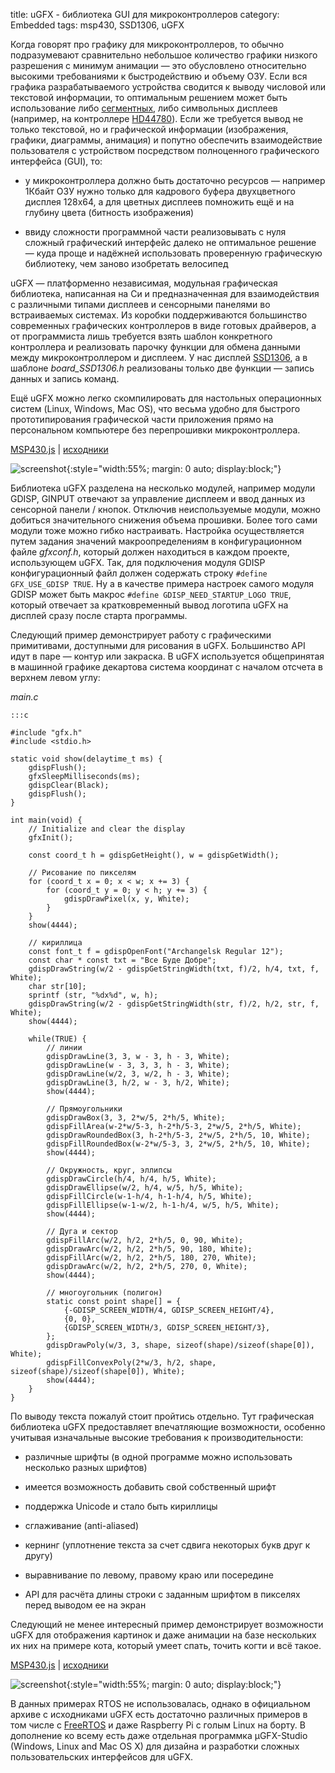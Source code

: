 title: uGFX - библиотека GUI для микроконтроллеров
category: Embedded 
tags: msp430, SSD1306, uGFX

Когда говорят про графику для микроконтроллеров, то обычно подразумевают сравнительно небольшое количество графики низкого разрешения с минимум анимации — это обусловлено относительно высокими требованиями к быстродействию и объему ОЗУ. Если вся графика разрабатываемого устройства сводится к выводу числовой или текстовой информации, то оптимальным решением может быть использование либо [сегментных]({filename}../picsim/2017-01-16-seven-segment-interrupts/2017-01-16-seven-segment-interrupts.md), либо символьных дисплеев (например, на контроллере [HD44780]({filename}../picsim/2017-01-27-hd44780/2017-01-27-hd44780.md)). Если же требуется вывод не только текстовой, но и графической информации (изображения, графики, диаграммы, анимация) и попутно обеспечить взаимодействие пользователя с устройством посредством полноценного графического интерфейса (GUI), то:

 - у микроконтроллера должно быть достаточно ресурсов — например 1Кбайт ОЗУ нужно только для кадрового буфера двухцветного дисплея 128x64, а для цветных дисплеев помножить ещё и на глубину цвета (битность изображения)

 - ввиду сложности программной части реализовывать с нуля сложный графический интерфейс далеко не оптимальное решение — куда проще и надёжней использовать проверенную графическую библиотеку, чем заново изобретать велосипед

uGFX — платформенно независимая, модульная графическая библиотека, написанная на Си и предназначенная для взаимодействия с различными типами дисплеев и сенсорными панелями во встраиваемых системах. Из коробки поддерживаются большинство современных графических контроллеров в виде готовых драйверов, а от программиста лишь требуется взять шаблон конкретного контроллера и реализовать парочку функции для обмена данными между микроконтроллером и дисплеем. У нас дисплей [SSD1306]({filename}../2017-04-25-msp430-SSD1306/2017-04-25-msp430-SSD1306.md), а в шаблоне *board_SSD1306.h* реализованы только две функции — запись данных и запись команд.

Ещё uGFX можно легко скомпилировать для настольных операционных систем (Linux, Windows, Mac OS), что весьма удобно для быстрого прототипирования графической части приложения прямо на персональном компьютере без перепрошивки микроконтроллера.

[MSP430.js](http://mazko.github.io/MSP430.js/a3b85b45081d40a4fdbf2a95af723b1c) | [исходники]({attach}ugfx.draw.msp430.js.zip)

[comment]: <> (byzanz-record --x=313 --y=131 -w 803 --delay 3 -d 55 ui.flv)
[comment]: <> (rm -rf frames/* && ffmpeg -i ui.flv -pix_fmt rgb24 -r 10 "frames/frame-%05d.png")
[comment]: <> (convert -monitor -limit memory 1024MiB -limit map 2048MiB -layers Optimize -layers removeDups -delay 10 -loop 0 "frames/*.png" ui.gif)

![screenshot]({attach}ui.gif){:style="width:55%; margin: 0 auto; display:block;"}

Библиотека uGFX разделена на несколько модулей, например модули GDISP, GINPUT отвечают за управление дисплеем и ввод данных из сенсорной панели / кнопок. Отключив неиспользуемые модули, можно добиться значительного снижения объема прошивки. Более того сами модули тоже можно гибко настраивать. Настройка осуществляется путем задания значений макроопределениям в конфигурационном файле *gfxconf.h*, который должен находиться в каждом проекте, использующем uGFX. Так, для подключения модуля GDISP конфигурационный файл должен содержать строку `#define GFX_USE_GDISP TRUE`. Ну а в качестве примера настроек самого модуля GDISP может быть макрос `#define GDISP_NEED_STARTUP_LOGO TRUE`, который отвечает за кратковременный вывод логотипа uGFX на дисплей сразу после старта программы.

Следующий пример демонстрирует работу с графическими примитивами, доступными для рисования в uGFX. Большинство API идут в паре — контур или закраска. В uGFX используется общепринятая в машинной графике декартова система координат с началом отсчета в верхнем левом углу:

*main.c*

    :::c

    #include "gfx.h"
    #include <stdio.h>

    static void show(delaytime_t ms) {
        gdispFlush();
        gfxSleepMilliseconds(ms);
        gdispClear(Black);
        gdispFlush();
    }

    int main(void) {
        // Initialize and clear the display
        gfxInit();

        const coord_t h = gdispGetHeight(), w = gdispGetWidth();

        // Рисование по пикселям
        for (coord_t x = 0; x < w; x += 3) {
            for (coord_t y = 0; y < h; y += 3) {
                gdispDrawPixel(x, y, White);
            }
        }
        show(4444);

        // кириллица
        const font_t f = gdispOpenFont("Archangelsk Regular 12");
        const char * const txt = "Все Буде Добре";
        gdispDrawString(w/2 - gdispGetStringWidth(txt, f)/2, h/4, txt, f, White);
        char str[10];
        sprintf (str, "%dx%d", w, h);
        gdispDrawString(w/2 - gdispGetStringWidth(str, f)/2, h/2, str, f, White);
        show(4444);

        while(TRUE) {
            // линии
            gdispDrawLine(3, 3, w - 3, h - 3, White);
            gdispDrawLine(w - 3, 3, 3, h - 3, White);
            gdispDrawLine(w/2, 3, w/2, h - 3, White);
            gdispDrawLine(3, h/2, w - 3, h/2, White);
            show(4444);

            // Прямоугольники
            gdispDrawBox(3, 3, 2*w/5, 2*h/5, White);
            gdispFillArea(w-2*w/5-3, h-2*h/5-3, 2*w/5, 2*h/5, White);
            gdispDrawRoundedBox(3, h-2*h/5-3, 2*w/5, 2*h/5, 10, White);
            gdispFillRoundedBox(w-2*w/5-3, 3, 2*w/5, 2*h/5, 10, White);
            show(4444);

            // Окружность, круг, эллипсы
            gdispDrawCircle(h/4, h/4, h/5, White);
            gdispDrawEllipse(w/2, h/4, w/5, h/5, White);
            gdispFillCircle(w-1-h/4, h-1-h/4, h/5, White);
            gdispFillEllipse(w-1-w/2, h-1-h/4, w/5, h/5, White);
            show(4444);

            // Дуга и сектор
            gdispFillArc(w/2, h/2, 2*h/5, 0, 90, White);
            gdispDrawArc(w/2, h/2, 2*h/5, 90, 180, White);
            gdispFillArc(w/2, h/2, 2*h/5, 180, 270, White);
            gdispDrawArc(w/2, h/2, 2*h/5, 270, 0, White);
            show(4444);

            // многоугольник (полигон)
            static const point shape[] = {
                {-GDISP_SCREEN_WIDTH/4, GDISP_SCREEN_HEIGHT/4},
                {0, 0},
                {GDISP_SCREEN_WIDTH/3, GDISP_SCREEN_HEIGHT/3},
            };
            gdispDrawPoly(w/3, 3, shape, sizeof(shape)/sizeof(shape[0]), White);
            gdispFillConvexPoly(2*w/3, h/2, shape, sizeof(shape)/sizeof(shape[0]), White);
            show(4444);
        }   
    }

По выводу текста пожалуй стоит пройтись отдельно. Тут графическая библиотека uGFX предоставляет впечатляющие возможности, особенно учитывая изначальные высокие требования к производительности:

 - различные шрифты (в одной программе можно использовать несколько разных шрифтов)

 - имеется возможность добавить свой собственный шрифт

 - поддержка Unicode и стало быть кириллицы

 - сглаживание (anti-aliased)

 - кернинг (уплотнение текста за счет сдвига некоторых букв друг к другу)

 - выравнивание по левому, правому краю или посередине

 - API для расчёта длины строки с заданным шрифтом в пикселях перед выводом ее на экран 

Следующий не менее интересный пример демонстрирует возможности uGFX для отображения картинок и даже анимации на базе нескольких их них на примере кота, который умеет спать, точить когти и всё такое.

[MSP430.js](http://mazko.github.io/MSP430.js/48d80b182518a31aecac3beb4cef52a6) | [исходники]({attach}ugfx.cat.msp430.js.zip)

![screenshot]({attach}ui-cat.gif){:style="width:55%; margin: 0 auto; display:block;"}

В данных примерах RTOS не использовалась, однако в официальном архиве с исходниками uGFX есть достаточно различных примеров в том числе с [FreeRTOS]({filename}../freertos/2017-04-26-intro/2017-04-26-intro.md) и даже Raspberry Pi с голым Linux на борту. В дополнение ко всему есть даже отдельная программка µGFX-Studio (Windows, Linux and Mac OS X) для дизайна и разработки сложных пользовательских интерфейсов для uGFX.